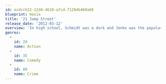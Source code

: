 ```yaml
---
id: ecdccb32-12d4-4610-a7cd-7120db460a88
blueprint: movie
title: '21 Jump Street'
release_date: '2012-03-12'
overview: 'In high school, Schmidt was a dork and Jenko was the popular jock. After graduation, both of them joined the police force and ended up as partners riding bicycles in the city park. Since they are young and look like high school students, they are assigned to an undercover unit to infiltrate a drug ring that is supplying high school students synthetic drugs.'
genres:
  -
    id: 28
    name: Action
  -
    id: 35
    name: Comedy
  -
    id: 80
    name: Crime
---
```

